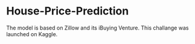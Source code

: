 # House-Price-Prediction
The model is based on Zillow and its iBuying Venture. This challange was launched on Kaggle.
